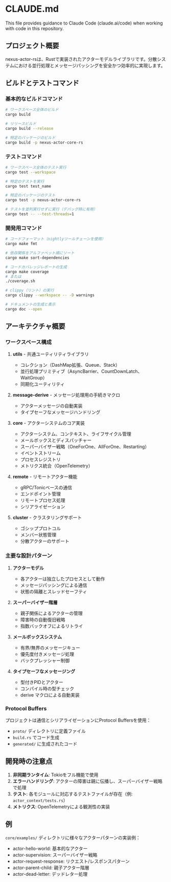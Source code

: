 # CLAUDE.md

This file provides guidance to Claude Code (claude.ai/code) when working with code in this repository.

## プロジェクト概要

nexus-actor-rsは、Rustで実装されたアクターモデルライブラリです。分散システムにおける並行処理とメッセージパッシングを安全かつ効率的に実現します。

## ビルドとテストコマンド

### 基本的なビルドコマンド
```bash
# ワークスペース全体のビルド
cargo build

# リリースビルド
cargo build --release

# 特定のパッケージのビルド
cargo build -p nexus-actor-core-rs
```

### テストコマンド
```bash
# ワークスペース全体のテスト実行
cargo test --workspace

# 特定のテストを実行
cargo test test_name

# 特定のパッケージのテスト
cargo test -p nexus-actor-core-rs

# テストを並列実行せずに実行（デバッグ時に有用）
cargo test -- --test-threads=1
```

### 開発用コマンド
```bash
# コードフォーマット（nightlyツールチェーンを使用）
cargo make fmt

# 依存関係をアルファベット順にソート
cargo make sort-dependencies

# コードカバレッジレポートの生成
cargo make coverage
# または
./coverage.sh

# clippy（リント）の実行
cargo clippy --workspace -- -D warnings

# ドキュメントの生成と表示
cargo doc --open
```

## アーキテクチャ概要

### ワークスペース構成

1. **utils** - 共通ユーティリティライブラリ
   - コレクション（DashMap拡張、Queue、Stack）
   - 並行処理プリミティブ（AsyncBarrier、CountDownLatch、WaitGroup）
   - 同期化ユーティリティ

2. **message-derive** - メッセージ処理用の手続きマクロ
   - アクターメッセージの自動実装
   - タイプセーフなメッセージハンドリング

3. **core** - アクターシステムのコア実装
   - アクターシステム、コンテキスト、ライフサイクル管理
   - メールボックスとディスパッチャー
   - スーパーバイザー戦略（OneForOne、AllForOne、Restarting）
   - イベントストリーム
   - プロセスレジストリ
   - メトリクス統合（OpenTelemetry）

4. **remote** - リモートアクター機能
   - gRPC/Tonicベースの通信
   - エンドポイント管理
   - リモートプロセス処理
   - シリアライゼーション

5. **cluster** - クラスタリングサポート
   - ゴシッププロトコル
   - メンバー状態管理
   - 分散アクターのサポート

### 主要な設計パターン

1. **アクターモデル**
   - 各アクターは独立したプロセスとして動作
   - メッセージパッシングによる通信
   - 状態の隔離とスレッドセーフティ

2. **スーパーバイザー階層**
   - 親子関係によるアクターの管理
   - 障害時の自動復旧戦略
   - 指数バックオフによるリトライ

3. **メールボックスシステム**
   - 有界/無界のメッセージキュー
   - 優先度付きメッセージ処理
   - バックプレッシャー制御

4. **タイプセーフなメッセージング**
   - 型付きPIDとアクター
   - コンパイル時の型チェック
   - derive マクロによる自動実装

### Protocol Buffers

プロジェクトは通信とシリアライゼーションにProtocol Buffersを使用：
- `proto/` ディレクトリに定義ファイル
- `build.rs` でコード生成
- `generated/` に生成されたコード

## 開発時の注意点

1. **非同期ランタイム**: Tokioをフル機能で使用
2. **エラーハンドリング**: アクターの障害は親に伝播し、スーパーバイザー戦略で処理
3. **テスト**: 各モジュールに対応するテストファイルが存在（例: `actor_context/tests.rs`）
4. **メトリクス**: OpenTelemetryによる観測性の実装

## 例

`core/examples/` ディレクトリに様々なアクターパターンの実装例：
- actor-hello-world: 基本的なアクター
- actor-supervision: スーパーバイザー戦略
- actor-request-response: リクエスト/レスポンスパターン
- actor-parent-child: 親子アクター階層
- actor-dead-letter: デッドレター処理
